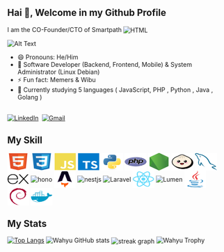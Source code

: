 ## Hai 👋, Welcome in my Github Profile

I am the CO-Founder/CTO of Smartpath
<img align="center" alt="HTML" height="40" width="auto" src="https://smartpath.id/assets/logo/logo_smartpath.png">


![Alt Text](https://c.tenor.com/BTfDtq1gNvIAAAAd/eris-greyrat-mushoku-tensei.gif)

- 😄 Pronouns: He/Him
- 🌱 Software Developer (Backend, Frontend, Mobile) & System Administrator (Linux Debian)
- ⚡ Fun fact: Memers & Wibu
- 📖 Currently studying 5 languages ( JavaScript, PHP , Python , Java , Golang )
<br>
<a href="https://www.linkedin.com/in/wahyudi-khoeris-salimi-15942b198"><img src="https://img.shields.io/badge/linkedin-%230077B5.svg?&style=for-the-badge&logo=linkedin&logoColor=white" alt="LinkedIn" /></a>&nbsp;
<a href="mailto:wahyudikhoeris@student.telkomuniversity.ac.id?subject=Hello, Wahyu"><img src="https://img.shields.io/badge/gmail-%23D14836.svg?&style=for-the-badge&logo=gmail&logoColor=white" alt="Gmail"/></a>

## My Skill

<div style="display: inline_block">
    <img align="center" alt="HTML" height="40" width="50" src="https://raw.githubusercontent.com/devicons/devicon/master/icons/html5/html5-original.svg">
    <img align="center" alt="CSS" height="40" width="50" src="https://raw.githubusercontent.com/devicons/devicon/master/icons/css3/css3-original.svg">
    <img align="center" alt="Js" height="40" width="50" src="https://raw.githubusercontent.com/devicons/devicon/master/icons/javascript/javascript-plain.svg">
    <img align="center" alt="Ts" height="40" width="50" src="https://raw.githubusercontent.com/devicons/devicon/master/icons/typescript/typescript-original.svg">
    <img align="center" alt="Python" height="40" width="50" src="https://raw.githubusercontent.com/devicons/devicon/master/icons/python/python-original.svg">
    <img align="center" alt="php" height="40" width="50" src="https://raw.githubusercontent.com/devicons/devicon/master/icons/php/php-original.svg">
    <img align="center" alt="NodeJs" height="40" width="50" src="https://raw.githubusercontent.com/devicons/devicon/master/icons/nodejs/nodejs-original.svg">
    <img align="center" alt="Bun" height="40" width="50" src="https://raw.githubusercontent.com/devicons/devicon/master/icons/bun/bun-original.svg">
    <img align="center" alt="Mysql" height="40" width="50" src="https://raw.githubusercontent.com/devicons/devicon/master/icons/mysql/mysql-original.svg">
    <img align="center" alt="express" height="40" width="50" src="https://raw.githubusercontent.com/devicons/devicon/master/icons/express/express-original.svg">
    <img align="center" alt="hono" height="40" width="50" src="https://hono.dev/images/logo-small.png">
    <img align="center" alt="astro" height="40" width="50" src="https://raw.githubusercontent.com/devicons/devicon/master/icons/astro/astro-original.svg">
    <img align="center" alt="nestjs" height="40" width="50" src="https://d33wubrfki0l68.cloudfront.net/e937e774cbbe23635999615ad5d7732decad182a/26072/logo-small.ede75a6b.svg">
    <img align="center" alt="Laravel" height="40" width="50" src="https://cdn.worldvectorlogo.com/logos/laravel-2.svg">
    <img align="center" alt="React.js" height="40" width="50" src="https://raw.githubusercontent.com/devicons/devicon/master/icons/react/react-original.svg">
    <img align="center" alt="Lumen" height="40" width="50" src="https://cdn.worldvectorlogo.com/logos/lumen-1.svg">
    <img align="center" alt="Java" height="40" width="50" src="https://raw.githubusercontent.com/devicons/devicon/master/icons/java/java-original.svg">
    <img align="center" alt="Debian" height="40" width="50" src="https://raw.githubusercontent.com/devicons/devicon/master/icons/debian/debian-original.svg">
    <img align="center" alt="Docker" height="40" width="50" src="https://raw.githubusercontent.com/devicons/devicon/master/icons/docker/docker-plain.svg">
</div>


## My Stats
[![Top Langs](https://github-readme-stats.vercel.app/api/top-langs/?username=capricron&langs_count=10&theme=radical&layout=compact)](https://github.com/anuraghazra/github-readme-stats)
![Wahyu GitHub stats](https://github-readme-stats.vercel.app/api?username=capricron&show_icons=true&theme=radical)
<img align="center" src="https://streak-stats.demolab.com/?user=capricron&locale=en&mode=daily&theme=merko&hide_border=true&border_radius=5&order=3" height="200" alt="streak graph"  />
![Wahyu Trophy](https://github-profile-trophy.vercel.app/?username=capricron&theme=radical)




